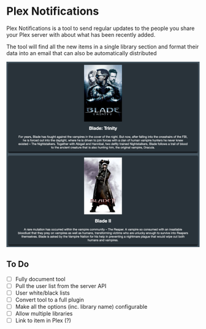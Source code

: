 # Plex Notifications

Plex Notifications is a tool to send regular updates to the people you share your Plex server with about what has been 
recently added. 

The tool will find all the new items in a single library section and format their data into an email that can also be 
automatically distributed 

![Email Sample](docs/images/email_covershot.png?raw=true "Email Sample")

## To Do

- [ ] Fully document tool
- [ ] Pull the user list from the server API
- [ ] User white/black lists
- [ ] Convert tool to a full plugin
- [ ] Make all the options (inc. library name) configurable
- [ ] Allow multiple libraries
- [ ] Link to item in Plex (?)
